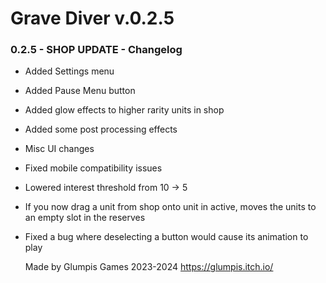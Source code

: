 # Grave Diver v.0.2.5

### 0.2.5 - SHOP UPDATE - Changelog

+ Added Settings menu
+ Added Pause Menu button
+ Added glow effects to higher rarity units in shop
+ Added some post processing effects
+ Misc UI changes
+ Fixed mobile compatibility issues
+ Lowered interest threshold from 10 -> 5
+ If you now drag a unit from shop onto unit in active, moves the units to an empty slot in the reserves

+ Fixed a bug where deselecting a button would cause its animation to play

  Made by Glumpis Games 2023-2024
  https://glumpis.itch.io/
